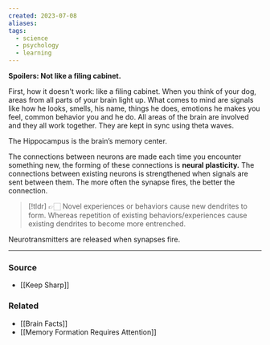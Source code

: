 ```yaml
---
created: 2023-07-08
aliases: 
tags:
  - science
  - psychology
  - learning
---
```

**Spoilers: Not like a filing cabinet.**

First, how it doesn't work: like a filing cabinet. When you think of your dog, areas from all parts of your brain light up. What comes to mind are signals like how he looks, smells, his name, things he does, emotions he makes you feel, common behavior you and he do. All areas of the brain are involved and they all work together. They are kept in sync using theta waves.

The Hippocampus is the brain’s memory center.

The connections between neurons are made each time you encounter something new, the forming of these connections is **neural plasticity.** The connections between existing neurons is strengthened when signals are sent between them. The more often the synapse fires, the better the connection.

> [!tldr] 👉🏻 Novel experiences or behaviors cause new dendrites to form. Whereas repetition of existing behaviors/experiences cause existing dendrites to become more entrenched.

Neurotransmitters are released when synapses fire.

---

### Source
- [[Keep Sharp]]

### Related
- [[Brain Facts]] 
- [[Memory Formation Requires Attention]]